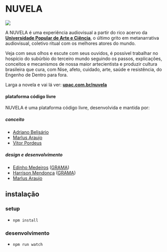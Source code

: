 # NUVELA

![](https://github.com/grama-cc/nuvela/blob/master/assets/images/share.png?raw=true)


A NUVELA é uma experiência audiovisual a partir do rico acervo da **[Universidade Popular de Arte e Ciência](http://upac.com.br?from=github-nuvela)**, o último grito em metanarrativa audiovisual, coletivo ritual com os melhores atores do mundo.

Veja com seus olhos e escute com seus ouvidos, é possível trabalhar no hospício do subúrbio do terceiro mundo seguindo os passos, explicações, conceitos e mecanismos de nossa maior artecientista e produzir cultura brasileira que cura, com Nise, afeto, cuidado, arte, saúde e resistência, do Engenho de Dentro para fora.

Larga a novela e vai lá ver: **[upac.com.br/nuvela](http://upac.com.br/nuvela)**

#### plataforma código livre

NUVELA é uma plataforma código livre, desenvolvida e mantida por:

##### conceito
- [Adriano Belisário][]
- [Marlus Araujo][]
- [Vitor Pordeus][]

##### design e desenvolvimento
- [Edinho Medeiros][] ([GRAMA][])
- [Harrison Mendonça][] ([GRAMA][])
- [Marlus Araujo][]

## instalação

### setup

* `npm install`


### desenvolvimento

* `npm run watch`



[Adriano Belisário]: https://github.com/belisards
[Marlus Araujo]: https://github.com/sulram
[Vitor Pordeus]: http://upac.com.br/#/blog/user/vitorpordeus/1

[Edinho Medeiros]: https://github.com/edinhoo
[Harrison Mendonça]: https://github.com/euharrison

[GRAMA]: http://grama.cc
